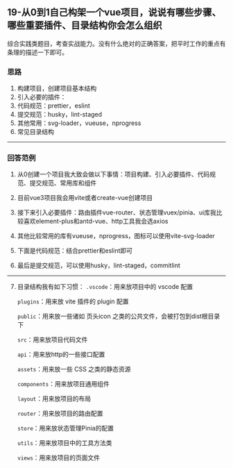 ## 19-从0到1自己构架一个vue项目，说说有哪些步骤、哪些重要插件、目录结构你会怎么组织

综合实践类题目，考查实战能力。没有什么绝对的正确答案，把平时工作的重点有条理的描述一下即可。



### 思路

1. 构建项目，创建项目基本结构
2. 引入必要的插件：
3. 代码规范：prettier，eslint
4. 提交规范：husky，lint-staged
5. 其他常用：svg-loader，vueuse，nprogress
6. 常见目录结构

---

### 回答范例

1. 从0创建一个项目我大致会做以下事情：项目构建、引入必要插件、代码规范、提交规范、常用库和组件

2. 目前vue3项目我会用vite或者create-vue创建项目

3. 接下来引入必要插件：路由插件vue-router、状态管理vuex/pinia、ui库我比较喜欢element-plus和antd-vue、http工具我会选axios

4. 其他比较常用的库有vueuse，nprogress，图标可以使用vite-svg-loader

5. 下面是代码规范：结合prettier和eslint即可

6. 最后是提交规范，可以使用husky，lint-staged，commitlint

---

7. 目录结构我有如下习惯：
   `.vscode`：用来放项目中的 vscode 配置

   `plugins`：用来放 vite 插件的 plugin 配置

   `public`：用来放一些诸如 页头icon 之类的公共文件，会被打包到dist根目录下

   `src`：用来放项目代码文件

   `api`：用来放http的一些接口配置

   `assets`：用来放一些 CSS 之类的静态资源

   `components`：用来放项目通用组件

   `layout`：用来放项目的布局

   `router`：用来放项目的路由配置

   `store`：用来放状态管理Pinia的配置

   `utils`：用来放项目中的工具方法类

   `views`：用来放项目的页面文件

